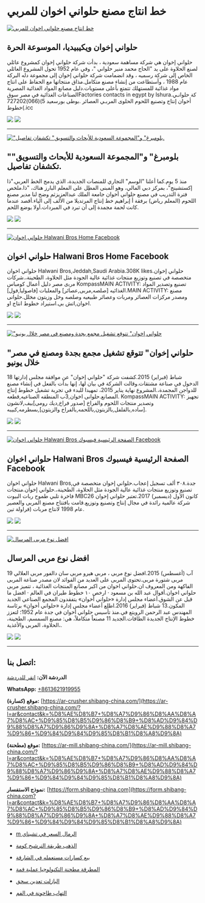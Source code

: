 # خط انتاج مصنع حلواني اخوان للمربي

<a href="https://swt.shibang-china.com/?l=ar&img&k=%D8%AE%D8%B7+%D8%A7%D9%86%D8%AA%D8%A7%D8%AC+%D9%85%D8%B5%D9%86%D8%B9+%D8%AD%D9%84%D9%88%D8%A7%D9%86%D9%8A+%D8%A7%D8%AE%D9%88%D8%A7%D9%86+%D9%84%D9%84%D9%85%D8%B1%D8%A8%D9%8A" target="_blank">![خط انتاج مصنع حلواني اخوان للمربي](http://static.shibang-china.com/all-800x300/1101.jpg)</a>

## حلواني إخوان ويكيبيديا، الموسوعة الحرة
حلواني إخوان هي شركة مساهمة سعودية ، بدأت شركة حلواني إخوان كمشروع عائلي لصنع الحلاوة على يد &quot;الحاج محمد منير حلواني &quot;، وفي عام 1952 تحول المشروع العائلي الخاص إلى شركة رسميه ، وقد انضمامت شركة حلواني إخوان إلى مجموعة دله البركة عام 1988 ، وأستطاعت من إنشاء مصنع متكامل.مذاق منتجاتها مع الحفاظ على انتاج مواد غذائية للمستهلك تتمتع بأعلى مستويات.دليل مصانع المواد الغذائية المصرية الصناعات الغذائية في مصر سوقFactories contacts in egypt by lshura.ﻛﺔ ﺣﻠﻮﺍﻧـﻲ ﺃﺧﻮﺍﻥ ﺇﻧﺘﺎﺝ ﻭﺗﺼﻨﻴﻊ ﺍﻟﻠﺤﻮﻡ ﺍﻟﺤﻠﻮﻯ ﺍﻟﻤﺮﺑـﻲ ﺍﻟﻌﺼﺎﺋﺮ .ﺑﻮﻃﻰ ﺑﻮﺭﺳﻌﻴﺪ 5)(066)727202 ﺧﻄﻮﻁ(.icc


<a href="https://whatsapp.shibangsoft.com/WhatsApp.php" target="_blank" title="WhatsApp">![](http://static.shibang-china.com/icon/whatsapp.png)</a> <a href="https://swt.shibang-china.com/?l=ar&icon&k=%D8%AE%D8%B7+%D8%A7%D9%86%D8%AA%D8%A7%D8%AC+%D9%85%D8%B5%D9%86%D8%B9+%D8%AD%D9%84%D9%88%D8%A7%D9%86%D9%8A+%D8%A7%D8%AE%D9%88%D8%A7%D9%86+%D9%84%D9%84%D9%85%D8%B1%D8%A8%D9%8A" target="_blank">![](http://static.shibang-china.com/icon/chat-ar.png)</a>

---

<a href="https://swt.shibang-china.com/?l=ar&img&k=%D8%AE%D8%B7+%D8%A7%D9%86%D8%AA%D8%A7%D8%AC+%D9%85%D8%B5%D9%86%D8%B9+%D8%AD%D9%84%D9%88%D8%A7%D9%86%D9%8A+%D8%A7%D8%AE%D9%88%D8%A7%D9%86+%D9%84%D9%84%D9%85%D8%B1%D8%A8%D9%8A" target="_blank">![&quot;بلومبرغ&quot; و&quot;المجموعة السعودية للأبحاث والتسويق&quot; تكشفان تفاصيل.](http://static.shibang-china.com/all-800x300/833.jpg)</a>

## &quot;بلومبرغ&quot; و&quot;المجموعة السعودية للأبحاث والتسويق&quot; تكشفان تفاصيل.
منذ 5 يوم.كما أعلنا &quot;الوسم&quot; التجاري للمنصات الجديدة، الذي يدمج الخط العربي.&quot;ذا إكستشينج&quot;، بمركز دبي المالي، وهو المبنى المطِل على المعلم البارز هناك، &quot;ذا.ملخص فترة التدريب في مصنع حلواني أخوان جامعة الملك عبدالعزيزثم وضح لنا مدير مصنع اللحوم (المعلم رياض) برفقة أ إبراهيم خط إنتاج المرتديلا من الألف إلى الياء.أقصد عندما كانت لحمة مجمدة إلى أن تبرد في المبردات.أولا يوضع اللحم.


<a href="https://whatsapp.shibangsoft.com/WhatsApp.php" target="_blank" title="WhatsApp">![](http://static.shibang-china.com/icon/whatsapp.png)</a> <a href="https://swt.shibang-china.com/?l=ar&icon&k=%D8%AE%D8%B7+%D8%A7%D9%86%D8%AA%D8%A7%D8%AC+%D9%85%D8%B5%D9%86%D8%B9+%D8%AD%D9%84%D9%88%D8%A7%D9%86%D9%8A+%D8%A7%D8%AE%D9%88%D8%A7%D9%86+%D9%84%D9%84%D9%85%D8%B1%D8%A8%D9%8A" target="_blank">![](http://static.shibang-china.com/icon/chat-ar.png)</a>

---

<a href="https://swt.shibang-china.com/?l=ar&img&k=%D8%AE%D8%B7+%D8%A7%D9%86%D8%AA%D8%A7%D8%AC+%D9%85%D8%B5%D9%86%D8%B9+%D8%AD%D9%84%D9%88%D8%A7%D9%86%D9%8A+%D8%A7%D8%AE%D9%88%D8%A7%D9%86+%D9%84%D9%84%D9%85%D8%B1%D8%A8%D9%8A" target="_blank">![حلواني اخوان Halwani Bros Home Facebook](http://static.shibang-china.com/all-800x300/904.jpg)</a>

## حلواني اخوان Halwani Bros Home Facebook
حلواني اخوان Halwani Bros,Jeddah,Saudi Arabia.308K likes.حلواني إخوان متخصصة في تصنيع وتوزيع منتجات غذائية عالية الجودة مثل الحلاوة، الطحينة،.شركات ﻣﺭﺑﻯ مصر دليل أعمال كومباس KompassMAIN ACTIVITY: تصنيع وتصدير المواد الغذائيه [صلصه,مربى,عصائر] والمعلبات [فاصوليا,فول].MAIN ACTIVITY: مصنع ومصدر مركزات العصائر ومربات وعصائر طبيعيه وصلصه وخل وزيتون مخلل.حلوانى اخوان,اتش بى.استيراد خطوط انتاج او.


<a href="https://whatsapp.shibangsoft.com/WhatsApp.php" target="_blank" title="WhatsApp">![](http://static.shibang-china.com/icon/whatsapp.png)</a> <a href="https://swt.shibang-china.com/?l=ar&icon&k=%D8%AE%D8%B7+%D8%A7%D9%86%D8%AA%D8%A7%D8%AC+%D9%85%D8%B5%D9%86%D8%B9+%D8%AD%D9%84%D9%88%D8%A7%D9%86%D9%8A+%D8%A7%D8%AE%D9%88%D8%A7%D9%86+%D9%84%D9%84%D9%85%D8%B1%D8%A8%D9%8A" target="_blank">![](http://static.shibang-china.com/icon/chat-ar.png)</a>

---

<a href="https://swt.shibang-china.com/?l=ar&img&k=%D8%AE%D8%B7+%D8%A7%D9%86%D8%AA%D8%A7%D8%AC+%D9%85%D8%B5%D9%86%D8%B9+%D8%AD%D9%84%D9%88%D8%A7%D9%86%D9%8A+%D8%A7%D8%AE%D9%88%D8%A7%D9%86+%D9%84%D9%84%D9%85%D8%B1%D8%A8%D9%8A" target="_blank">![&quot;حلواني إخوان&quot; تتوقع تشغيل مجمع بجدة ومصنع في مصر خلال يونيو](http://static.shibang-china.com/all-800x300/482.jpg)</a>

## &quot;حلواني إخوان&quot; تتوقع تشغيل مجمع بجدة ومصنع في مصر خلال يونيو
18 شباط (فبراير) 2015.كشفت شركة &quot;حلواني إخوان&quot; عن موافقة مجلس إدارتها الدخول في صناعة مشتقات.وقالت الشركة في بيان لها، إنها بدأت بالفعل في إنشاء مصنع للدواجن المجمدة،.المشروع نهاية يناير 2015، تمهيدا للبدء في تجربة تشغيل خطوط إنتاج المصانع.حلوانى اخوان,3ب المنطقه الصناعيه,قطعه. KompassMAIN ACTIVITY: تجهيز وتصدير منتجات اللحوم والفراخ [صدور فراخ,ديك رومى]بيف,لانشون [ساده,بالفلفل,بالزيتون,باللحمه,بالفراخ والزيتون],بسطرمه,كبيبه.


<a href="https://whatsapp.shibangsoft.com/WhatsApp.php" target="_blank" title="WhatsApp">![](http://static.shibang-china.com/icon/whatsapp.png)</a> <a href="https://swt.shibang-china.com/?l=ar&icon&k=%D8%AE%D8%B7+%D8%A7%D9%86%D8%AA%D8%A7%D8%AC+%D9%85%D8%B5%D9%86%D8%B9+%D8%AD%D9%84%D9%88%D8%A7%D9%86%D9%8A+%D8%A7%D8%AE%D9%88%D8%A7%D9%86+%D9%84%D9%84%D9%85%D8%B1%D8%A8%D9%8A" target="_blank">![](http://static.shibang-china.com/icon/chat-ar.png)</a>

---

<a href="https://swt.shibang-china.com/?l=ar&img&k=%D8%AE%D8%B7+%D8%A7%D9%86%D8%AA%D8%A7%D8%AC+%D9%85%D8%B5%D9%86%D8%B9+%D8%AD%D9%84%D9%88%D8%A7%D9%86%D9%8A+%D8%A7%D8%AE%D9%88%D8%A7%D9%86+%D9%84%D9%84%D9%85%D8%B1%D8%A8%D9%8A" target="_blank">![حلواني اخوان Halwani Bros الصفحة الرئيسية فيسبوك Facebook](http://static.shibang-china.com/all-800x300/220.jpg)</a>

## حلواني اخوان Halwani Bros الصفحة الرئيسية فيسبوك Facebook
حلواني اخوان Halwani Bros,جدة.٣٠٨ ألف تسجيل إعجاب.حلواني إخوان متخصصة في تصنيع وتوزيع منتجات غذائية عالية الجودة مثل الحلاوة، الطحينة،.حلواني إخوان.منتجات فاخرة تلبي طموح ربات البيوت MBC26 كانون الأول (ديسمبر) 2017.تعتبر حلواني إخوان شركة عالمية رائدة في مجال إنتاج وتصنيع وتوزيع.قامت بافتتاح مصنع المربى والعصير عام 1998 لانتاج مربات (فراولة تين.


<a href="https://whatsapp.shibangsoft.com/WhatsApp.php" target="_blank" title="WhatsApp">![](http://static.shibang-china.com/icon/whatsapp.png)</a> <a href="https://swt.shibang-china.com/?l=ar&icon&k=%D8%AE%D8%B7+%D8%A7%D9%86%D8%AA%D8%A7%D8%AC+%D9%85%D8%B5%D9%86%D8%B9+%D8%AD%D9%84%D9%88%D8%A7%D9%86%D9%8A+%D8%A7%D8%AE%D9%88%D8%A7%D9%86+%D9%84%D9%84%D9%85%D8%B1%D8%A8%D9%8A" target="_blank">![](http://static.shibang-china.com/icon/chat-ar.png)</a>

---

<a href="https://swt.shibang-china.com/?l=ar&img&k=%D8%AE%D8%B7+%D8%A7%D9%86%D8%AA%D8%A7%D8%AC+%D9%85%D8%B5%D9%86%D8%B9+%D8%AD%D9%84%D9%88%D8%A7%D9%86%D9%8A+%D8%A7%D8%AE%D9%88%D8%A7%D9%86+%D9%84%D9%84%D9%85%D8%B1%D8%A8%D9%8A" target="_blank">![افضل نوع مربى المرسال](http://static.shibang-china.com/all-800x300/828.jpg)</a>

## افضل نوع مربى المرسال
19 آب (أغسطس) 2015.افضل نوع مربى ، مربى هيرو مربى سان دالفور مربى العلالي مربى شتورة مربى.تحتوى المربى على العديد من الفوائد لان مصدر صناعة المربى الفاكهة ومن المعروف ان.حلواني اخوان من اكبر مصانع المنتجات الغذائية ، تتميز مربى حلواني اخوان.أقوال عبد الله بن مسعود &middot; ارخص ١٠ خطوط طيران في العالم &middot; افضل ما قيل عن الشوق.أعضاء مجلس إدارة «حلواني أخوان» يتفقدون المجمع الصناعي الجديد المكون.13 شباط (فبراير) 2016.اطلع أعضاء مجلس إدارة «حلواني أخوان» برئاسة المهندس عبد الرحمن الرويتع في.منذ تأسيس حلواني أخوان في جدة عام 1952؛ لتعزز خطوط الإنتاج الجديدة الطاقات.الجديد 11 مصنعاً متكاملاً، هي: مصنع السمسم، الطحينة، الحلاوة، المربى والأغذية،.


<a href="https://whatsapp.shibangsoft.com/WhatsApp.php" target="_blank" title="WhatsApp">![](http://static.shibang-china.com/icon/whatsapp.png)</a> <a href="https://swt.shibang-china.com/?l=ar&icon&k=%D8%AE%D8%B7+%D8%A7%D9%86%D8%AA%D8%A7%D8%AC+%D9%85%D8%B5%D9%86%D8%B9+%D8%AD%D9%84%D9%88%D8%A7%D9%86%D9%8A+%D8%A7%D8%AE%D9%88%D8%A7%D9%86+%D9%84%D9%84%D9%85%D8%B1%D8%A8%D9%8A" target="_blank">![](http://static.shibang-china.com/icon/chat-ar.png)</a>

---
## اتصل بنا:

**الدردشة الآن:** [انقر للدردشة](https://swt.shibang-china.com?l=ar&contact&k=%D8%AE%D8%B7+%D8%A7%D9%86%D8%AA%D8%A7%D8%AC+%D9%85%D8%B5%D9%86%D8%B9+%D8%AD%D9%84%D9%88%D8%A7%D9%86%D9%8A+%D8%A7%D8%AE%D9%88%D8%A7%D9%86+%D9%84%D9%84%D9%85%D8%B1%D8%A8%D9%8A)

**WhatsApp:**  [+8613621919955](https://whatsapp.shibangsoft.com/WhatsApp.php)

**موقع (كسارة):** [https://ar-crusher.shibang-china.com/](https://ar-crusher.shibang-china.com/?l=ar&contact&k=%D8%AE%D8%B7+%D8%A7%D9%86%D8%AA%D8%A7%D8%AC+%D9%85%D8%B5%D9%86%D8%B9+%D8%AD%D9%84%D9%88%D8%A7%D9%86%D9%8A+%D8%A7%D8%AE%D9%88%D8%A7%D9%86+%D9%84%D9%84%D9%85%D8%B1%D8%A8%D9%8A)

**موقع (مطحنة):** [https://ar-mill.shibang-china.com/](https://ar-mill.shibang-china.com/?l=ar&contact&k=%D8%AE%D8%B7+%D8%A7%D9%86%D8%AA%D8%A7%D8%AC+%D9%85%D8%B5%D9%86%D8%B9+%D8%AD%D9%84%D9%88%D8%A7%D9%86%D9%8A+%D8%A7%D8%AE%D9%88%D8%A7%D9%86+%D9%84%D9%84%D9%85%D8%B1%D8%A8%D9%8A)

**نموذج الاستفسار:** [https://form.shibang-china.com](https://form.shibang-china.com?l=ar&contact&k=%D8%AE%D8%B7+%D8%A7%D9%86%D8%AA%D8%A7%D8%AC+%D9%85%D8%B5%D9%86%D8%B9+%D8%AD%D9%84%D9%88%D8%A7%D9%86%D9%8A+%D8%A7%D8%AE%D9%88%D8%A7%D9%86+%D9%84%D9%84%D9%85%D8%B1%D8%A8%D9%8A)

* [m الرمال السعر في تشيناي](../16/m%20%D8%A7%D9%84%D8%B1%D9%85%D8%A7%D9%84%20%D8%A7%D9%84%D8%B3%D8%B9%D8%B1%20%D9%81%D9%8A%20%D8%AA%D8%B4%D9%8A%D9%86%D8%A7%D9%8A.md)

* [الذهب طريقة الترشيح كومة](../20/%D8%A7%D9%84%D8%B0%D9%87%D8%A8%20%D8%B7%D8%B1%D9%8A%D9%82%D8%A9%20%D8%A7%D9%84%D8%AA%D8%B1%D8%B4%D9%8A%D8%AD%20%D9%83%D9%88%D9%85%D8%A9.md)

* [بيع كسارات مستعمله في الشارقة](../20/%D8%A8%D9%8A%D8%B9%20%D9%83%D8%B3%D8%A7%D8%B1%D8%A7%D8%AA%20%D9%85%D8%B3%D8%AA%D8%B9%D9%85%D9%84%D9%87%20%D9%81%D9%8A%20%D8%A7%D9%84%D8%B4%D8%A7%D8%B1%D9%82%D8%A9.md)

* [المطرقة مطحنة التكنولوجيا عملية قمة](../20/%D8%A7%D9%84%D9%85%D8%B7%D8%B1%D9%82%D8%A9%20%D9%85%D8%B7%D8%AD%D9%86%D8%A9%20%D8%A7%D9%84%D8%AA%D9%83%D9%86%D9%88%D9%84%D9%88%D8%AC%D9%8A%D8%A7%20%D8%B9%D9%85%D9%84%D9%8A%D8%A9%20%D9%82%D9%85%D8%A9.md)

* [البازلت تعدين سحق](../19/%D8%A7%D9%84%D8%A8%D8%A7%D8%B2%D9%84%D8%AA%20%D8%AA%D8%B9%D8%AF%D9%8A%D9%86%20%D8%B3%D8%AD%D9%82.md)

* [التهاب طاحونة في الفم](../18/%D8%A7%D9%84%D8%AA%D9%87%D8%A7%D8%A8%20%D8%B7%D8%A7%D8%AD%D9%88%D9%86%D8%A9%20%D9%81%D9%8A%20%D8%A7%D9%84%D9%81%D9%85.md)